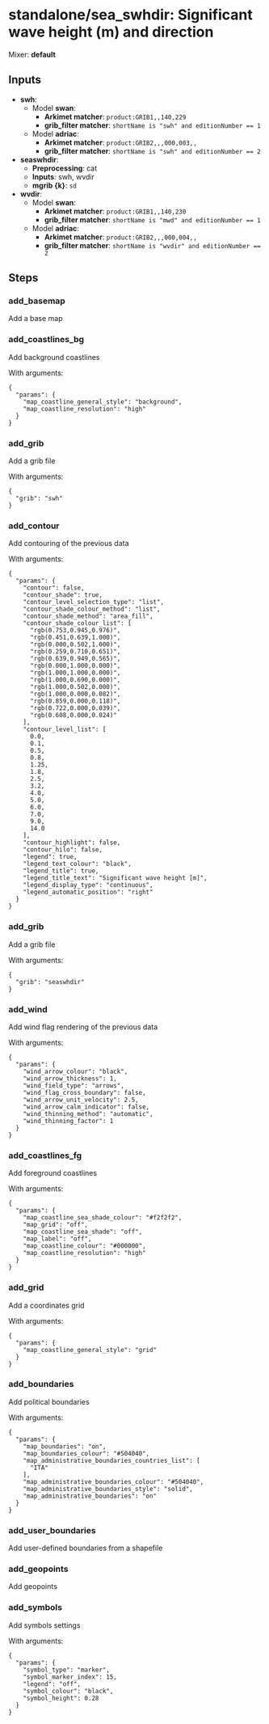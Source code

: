 # standalone/sea_swhdir: Significant wave height (m) and direction

Mixer: **default**

## Inputs

* **swh**:
    * Model **swan**:
        * **Arkimet matcher**: `product:GRIB1,,140,229`
        * **grib_filter matcher**: `shortName is "swh" and editionNumber == 1`
    * Model **adriac**:
        * **Arkimet matcher**: `product:GRIB2,,,000,003,,`
        * **grib_filter matcher**: `shortName is "swh" and editionNumber == 2`
* **seaswhdir**:
    * **Preprocessing**: cat
    * **Inputs**: swh, wvdir
    * **mgrib {k}**: `sd`
* **wvdir**:
    * Model **swan**:
        * **Arkimet matcher**: `product:GRIB1,,140,230`
        * **grib_filter matcher**: `shortName is "mwd" and editionNumber == 1`
    * Model **adriac**:
        * **Arkimet matcher**: `product:GRIB2,,,000,004,,`
        * **grib_filter matcher**: `shortName is "wvdir" and editionNumber == 2`

## Steps

### add_basemap

Add a base map


### add_coastlines_bg

Add background coastlines

With arguments:
```
{
  "params": {
    "map_coastline_general_style": "background",
    "map_coastline_resolution": "high"
  }
}
```

### add_grib

Add a grib file

With arguments:
```
{
  "grib": "swh"
}
```

### add_contour

Add contouring of the previous data

With arguments:
```
{
  "params": {
    "contour": false,
    "contour_shade": true,
    "contour_level_selection_type": "list",
    "contour_shade_colour_method": "list",
    "contour_shade_method": "area_fill",
    "contour_shade_colour_list": [
      "rgb(0.753,0.945,0.976)",
      "rgb(0.451,0.639,1.000)",
      "rgb(0.000,0.502,1.000)",
      "rgb(0.259,0.710,0.651)",
      "rgb(0.639,0.949,0.565)",
      "rgb(0.000,1.000,0.000)",
      "rgb(1.000,1.000,0.000)",
      "rgb(1.000,0.690,0.000)",
      "rgb(1.000,0.502,0.000)",
      "rgb(1.000,0.000,0.082)",
      "rgb(0.859,0.000,0.118)",
      "rgb(0.722,0.000,0.039)",
      "rgb(0.608,0.000,0.024)"
    ],
    "contour_level_list": [
      0.0,
      0.1,
      0.5,
      0.8,
      1.25,
      1.8,
      2.5,
      3.2,
      4.0,
      5.0,
      6.0,
      7.0,
      9.0,
      14.0
    ],
    "contour_highlight": false,
    "contour_hilo": false,
    "legend": true,
    "legend_text_colour": "black",
    "legend_title": true,
    "legend_title_text": "Significant wave height [m]",
    "legend_display_type": "continuous",
    "legend_automatic_position": "right"
  }
}
```

### add_grib

Add a grib file

With arguments:
```
{
  "grib": "seaswhdir"
}
```

### add_wind

Add wind flag rendering of the previous data

With arguments:
```
{
  "params": {
    "wind_arrow_colour": "black",
    "wind_arrow_thickness": 1,
    "wind_field_type": "arrows",
    "wind_flag_cross_boundary": false,
    "wind_arrow_unit_velocity": 2.5,
    "wind_arrow_calm_indicator": false,
    "wind_thinning_method": "automatic",
    "wind_thinning_factor": 1
  }
}
```

### add_coastlines_fg

Add foreground coastlines

With arguments:
```
{
  "params": {
    "map_coastline_sea_shade_colour": "#f2f2f2",
    "map_grid": "off",
    "map_coastline_sea_shade": "off",
    "map_label": "off",
    "map_coastline_colour": "#000000",
    "map_coastline_resolution": "high"
  }
}
```

### add_grid

Add a coordinates grid

With arguments:
```
{
  "params": {
    "map_coastline_general_style": "grid"
  }
}
```

### add_boundaries

Add political boundaries

With arguments:
```
{
  "params": {
    "map_boundaries": "on",
    "map_boundaries_colour": "#504040",
    "map_administrative_boundaries_countries_list": [
      "ITA"
    ],
    "map_administrative_boundaries_colour": "#504040",
    "map_administrative_boundaries_style": "solid",
    "map_administrative_boundaries": "on"
  }
}
```

### add_user_boundaries

Add user-defined boundaries from a shapefile


### add_geopoints

Add geopoints


### add_symbols

Add symbols settings

With arguments:
```
{
  "params": {
    "symbol_type": "marker",
    "symbol_marker_index": 15,
    "legend": "off",
    "symbol_colour": "black",
    "symbol_height": 0.28
  }
}
```


